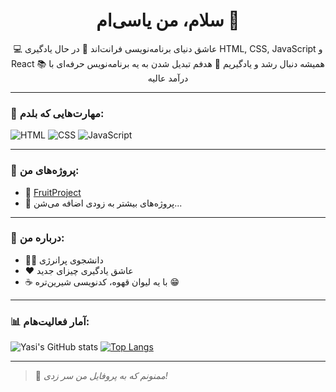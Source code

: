 <h1 align="center">سلام، من یاسی‌ام 👋</h1>

<p align="center">
💻 عاشق دنیای برنامه‌نویسی فرانت‌اند  
🌱 در حال یادگیری HTML, CSS, JavaScript و React  
📚 همیشه دنبال رشد و یادگیریم  
🎯 هدفم تبدیل شدن به یه برنامه‌نویس حرفه‌ای با درآمد عالیه  
</p>

---

### 📌 مهارت‌هایی که بلدم:
![HTML](https://img.shields.io/badge/-HTML5-E34F26?style=flat&logo=html5&logoColor=white)
![CSS](https://img.shields.io/badge/-CSS3-1572B6?style=flat&logo=css3)
![JavaScript](https://img.shields.io/badge/-JavaScript-F7DF1E?style=flat&logo=javascript&logoColor=black)

---

### 🧩 پروژه‌های من:

- 🍉 [FruitProject](https://github.com/YsmnDre82/FruitProject)  
- 📁 پروژه‌های بیشتر به زودی اضافه می‌شن...

---

### 💬 درباره من:
- 👩‍💻 دانشجوی پرانرژی
- ❤️ عاشق یادگیری چیزای جدید
- ☕ با یه لیوان قهوه، کدنویسی شیرین‌تره 😁

---

### 📊 آمار فعالیت‌هام:
![Yasi's GitHub stats](https://github-readme-stats.vercel.app/api?username=YsmnDre82&show_icons=true&theme=radical)
[![Top Langs](https://github-readme-stats.vercel.app/api/top-langs/?username=YsmnDre82&layout=compact)](https://github.com/YsmnDre82)

---

> 🌟 *ممنونم که به پروفایل من سر زدی!*
